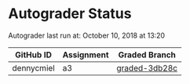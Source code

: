 # Autograder Status
Autograder last run at: October 10, 2018 at 13:20

| GitHub ID | Assignment | Graded Branch |
|-----------|------------|---------------|
| dennycmiel | a3 | [graded-3db28c](https://github.com/Fall2018COMP401-001/a3-dennycmiel/tree/graded-3db28c) | 
